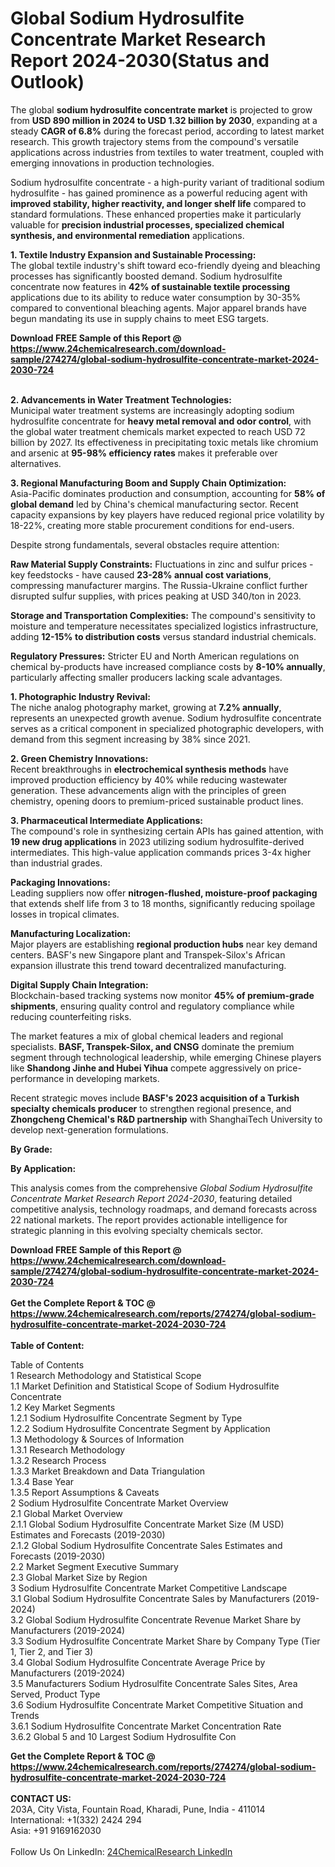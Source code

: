 <h1>Global Sodium Hydrosulfite Concentrate Market Research Report 2024-2030(Status and Outlook)</h1><p>The global <strong>sodium hydrosulfite concentrate market</strong> is projected to grow from <strong>USD 890 million in 2024 to USD 1.32 billion by 2030</strong>, expanding at a steady <strong>CAGR of 6.8%</strong> during the forecast period, according to latest market research. This growth trajectory stems from the compound's versatile applications across industries from textiles to water treatment, coupled with emerging innovations in production technologies.</p><p>Sodium hydrosulfite concentrate - a high-purity variant of traditional sodium hydrosulfite - has gained prominence as a powerful reducing agent with <strong>improved stability, higher reactivity, and longer shelf life</strong> compared to standard formulations. These enhanced properties make it particularly valuable for <strong>precision industrial processes, specialized chemical synthesis, and environmental remediation</strong> applications.</p><p><strong>1. Textile Industry Expansion and Sustainable Processing:</strong><br>
The global textile industry's shift toward eco-friendly dyeing and bleaching processes has significantly boosted demand. Sodium hydrosulfite concentrate now features in <strong>42% of sustainable textile processing</strong> applications due to its ability to reduce water consumption by 30-35% compared to conventional bleaching agents. Major apparel brands have begun mandating its use in supply chains to meet ESG targets.</p><div><b>Download FREE Sample of this Report @ 
            <a href="https://www.24chemicalresearch.com/download-sample/274274/global-sodium-hydrosulfite-concentrate-market-2024-2030-724">
            https://www.24chemicalresearch.com/download-sample/274274/global-sodium-hydrosulfite-concentrate-market-2024-2030-724</a></b></div><br><p><strong>2. Advancements in Water Treatment Technologies:</strong><br>
Municipal water treatment systems are increasingly adopting sodium hydrosulfite concentrate for <strong>heavy metal removal and odor control</strong>, with the global water treatment chemicals market expected to reach USD 72 billion by 2027. Its effectiveness in precipitating toxic metals like chromium and arsenic at <strong>95-98% efficiency rates</strong> makes it preferable over alternatives.</p><p><strong>3. Regional Manufacturing Boom and Supply Chain Optimization:</strong><br>
Asia-Pacific dominates production and consumption, accounting for <strong>58% of global demand</strong> led by China's chemical manufacturing sector. Recent capacity expansions by key players have reduced regional price volatility by 18-22%, creating more stable procurement conditions for end-users.</p><p>Despite strong fundamentals, several obstacles require attention:</p><p><strong>Raw Material Supply Constraints:</strong> Fluctuations in zinc and sulfur prices - key feedstocks - have caused <strong>23-28% annual cost variations</strong>, compressing manufacturer margins. The Russia-Ukraine conflict further disrupted sulfur supplies, with prices peaking at USD 340/ton in 2023.</p><p><strong>Storage and Transportation Complexities:</strong> The compound's sensitivity to moisture and temperature necessitates specialized logistics infrastructure, adding <strong>12-15% to distribution costs</strong> versus standard industrial chemicals.</p><p><strong>Regulatory Pressures:</strong> Stricter EU and North American regulations on chemical by-products have increased compliance costs by <strong>8-10% annually</strong>, particularly affecting smaller producers lacking scale advantages.</p><p><strong>1. Photographic Industry Revival:</strong><br>
The niche analog photography market, growing at <strong>7.2% annually</strong>, represents an unexpected growth avenue. Sodium hydrosulfite concentrate serves as a critical component in specialized photographic developers, with demand from this segment increasing by 38% since 2021.</p><p><strong>2. Green Chemistry Innovations:</strong><br>
Recent breakthroughs in <strong>electrochemical synthesis methods</strong> have improved production efficiency by 40% while reducing wastewater generation. These advancements align with the principles of green chemistry, opening doors to premium-priced sustainable product lines.</p><p><strong>3. Pharmaceutical Intermediate Applications:</strong><br>
The compound's role in synthesizing certain APIs has gained attention, with <strong>19 new drug applications</strong> in 2023 utilizing sodium hydrosulfite-derived intermediates. This high-value application commands prices 3-4x higher than industrial grades.</p><p><strong>Packaging Innovations:</strong><br>
	Leading suppliers now offer <strong>nitrogen-flushed, moisture-proof packaging</strong> that extends shelf life from 3 to 18 months, significantly reducing spoilage losses in tropical climates.</p><p><strong>Manufacturing Localization:</strong><br>
	Major players are establishing <strong>regional production hubs</strong> near key demand centers. BASF's new Singapore plant and Transpek-Silox's African expansion illustrate this trend toward decentralized manufacturing.</p><p><strong>Digital Supply Chain Integration:</strong><br>
	Blockchain-based tracking systems now monitor <strong>45% of premium-grade shipments</strong>, ensuring quality control and regulatory compliance while reducing counterfeiting risks.</p><p>The market features a mix of global chemical leaders and regional specialists. <strong>BASF, Transpek-Silox, and CNSG</strong> dominate the premium segment through technological leadership, while emerging Chinese players like <strong>Shandong Jinhe and Hubei Yihua</strong> compete aggressively on price-performance in developing markets.</p><p>Recent strategic moves include <strong>BASF's 2023 acquisition of a Turkish specialty chemicals producer</strong> to strengthen regional presence, and <strong>Zhongcheng Chemical's R&amp;D partnership</strong> with ShanghaiTech University to develop next-generation formulations.</p><p><strong>By Grade:</strong></p><p><strong>By Application:</strong></p><p>This analysis comes from the comprehensive <em>Global Sodium Hydrosulfite Concentrate Market Research Report 2024-2030</em>, featuring detailed competitive analysis, technology roadmaps, and demand forecasts across 22 national markets. The report provides actionable intelligence for strategic planning in this evolving specialty chemicals sector.</p><div><b>Download FREE Sample of this Report @ 
            <a href="https://www.24chemicalresearch.com/download-sample/274274/global-sodium-hydrosulfite-concentrate-market-2024-2030-724">
            https://www.24chemicalresearch.com/download-sample/274274/global-sodium-hydrosulfite-concentrate-market-2024-2030-724</a></b></div><br><div><b>Get the Complete Report & TOC @ 
            <a href="https://www.24chemicalresearch.com/reports/274274/global-sodium-hydrosulfite-concentrate-market-2024-2030-724">
            https://www.24chemicalresearch.com/reports/274274/global-sodium-hydrosulfite-concentrate-market-2024-2030-724</a></b></div><br>
            <b>Table of Content:</b><p>Table of Contents<br />
1 Research Methodology and Statistical Scope<br />
1.1 Market Definition and Statistical Scope of Sodium Hydrosulfite Concentrate<br />
1.2 Key Market Segments<br />
1.2.1 Sodium Hydrosulfite Concentrate Segment by Type<br />
1.2.2 Sodium Hydrosulfite Concentrate Segment by Application<br />
1.3 Methodology & Sources of Information<br />
1.3.1 Research Methodology<br />
1.3.2 Research Process<br />
1.3.3 Market Breakdown and Data Triangulation<br />
1.3.4 Base Year<br />
1.3.5 Report Assumptions & Caveats<br />
2 Sodium Hydrosulfite Concentrate Market Overview<br />
2.1 Global Market Overview<br />
2.1.1 Global Sodium Hydrosulfite Concentrate Market Size (M USD) Estimates and Forecasts (2019-2030)<br />
2.1.2 Global Sodium Hydrosulfite Concentrate Sales Estimates and Forecasts (2019-2030)<br />
2.2 Market Segment Executive Summary<br />
2.3 Global Market Size by Region<br />
3 Sodium Hydrosulfite Concentrate Market Competitive Landscape<br />
3.1 Global Sodium Hydrosulfite Concentrate Sales by Manufacturers (2019-2024)<br />
3.2 Global Sodium Hydrosulfite Concentrate Revenue Market Share by Manufacturers (2019-2024)<br />
3.3 Sodium Hydrosulfite Concentrate Market Share by Company Type (Tier 1, Tier 2, and Tier 3)<br />
3.4 Global Sodium Hydrosulfite Concentrate Average Price by Manufacturers (2019-2024)<br />
3.5 Manufacturers Sodium Hydrosulfite Concentrate Sales Sites, Area Served, Product Type<br />
3.6 Sodium Hydrosulfite Concentrate Market Competitive Situation and Trends<br />
3.6.1 Sodium Hydrosulfite Concentrate Market Concentration Rate<br />
3.6.2 Global 5 and 10 Largest Sodium Hydrosulfite Con</p><div><b>Get the Complete Report & TOC @ 
            <a href="https://www.24chemicalresearch.com/reports/274274/global-sodium-hydrosulfite-concentrate-market-2024-2030-724">
            https://www.24chemicalresearch.com/reports/274274/global-sodium-hydrosulfite-concentrate-market-2024-2030-724</a></b></div><br><b>CONTACT US:</b><br>
            203A, City Vista, Fountain Road, Kharadi, Pune, India - 411014<br>
            International: +1(332) 2424 294<br>
            Asia: +91 9169162030 <br><br>
            Follow Us On LinkedIn: <a href="https://www.linkedin.com/company/24chemicalresearch/">24ChemicalResearch LinkedIn</a>